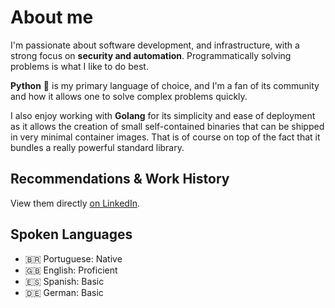 # About me
I'm passionate about software development, and infrastructure, with a strong focus on **security and automation**.
Programmatically solving problems is what I like to do best.

**Python** 🐍 is my primary language of choice, and I'm a fan of its community and how it allows one to solve complex problems quickly.

I also enjoy working with **Golang** for its simplicity and ease of deployment as it allows the creation of small self-contained binaries that can be shipped in very minimal container images. That is of course on top of the fact that it bundles a really powerful standard library.

## Recommendations & Work History
View them directly [on LinkedIn](https://www.linkedin.com/in/agu3rra).

## Spoken Languages

- 🇧🇷 Portuguese: Native
- 🇬🇧 English: Proficient
- 🇪🇸 Spanish: Basic
- 🇩🇪 German: Basic
